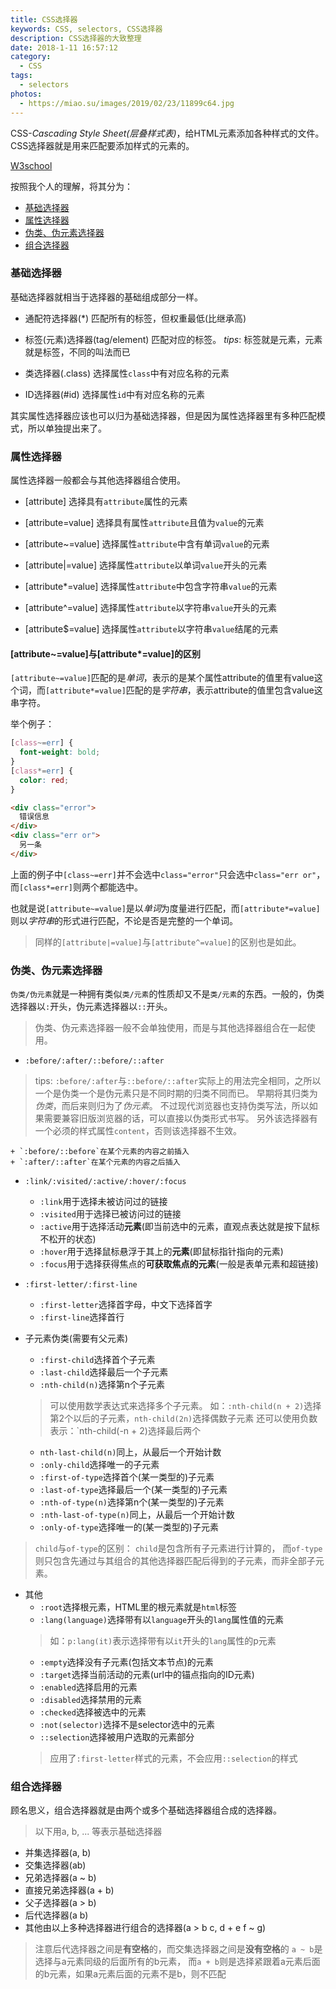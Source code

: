 ```yaml
---
title: CSS选择器
keywords: CSS, selectors, CSS选择器
description: CSS选择器的大致整理
date: 2018-1-11 16:57:12
category:
  - CSS
tags:
  - selectors
photos:
  - https://miao.su/images/2019/02/23/11899c64.jpg
---
```


CSS-*Cascading Style Sheet(层叠样式表)*，给HTML元素添加各种样式的文件。CSS选择器就是用来匹配要添加样式的元素的。
<!-- more -->
[W3school](http://www.w3school.com.cn/cssref/css_selectors.asp)

按照我个人的理解，将其分为：

- [基础选择器](#基础选择器)
- [属性选择器](#属性选择器)
- [伪类、伪元素选择器](#伪类、伪元素选择器)
- [组合选择器](#组合选择器)

### 基础选择器

基础选择器就相当于选择器的基础组成部分一样。

- 通配符选择器(*)
  匹配所有的标签，但权重最低(比继承高)

- 标签(元素)选择器(tag/element)
  匹配对应的标签。
  *tips*: 标签就是元素，元素就是标签，不同的叫法而已

- 类选择器(.class)
  选择属性`class`中有对应名称的元素

- ID选择器(#id)
  选择属性`id`中有对应名称的元素

其实属性选择器应该也可以归为基础选择器，但是因为属性选择器里有多种匹配模式，所以单独提出来了。

### 属性选择器

属性选择器一般都会与其他选择器组合使用。

- [attribute]
  选择具有`attribute`属性的元素

- [attribute=value]
  选择具有属性`attribute`且值为`value`的元素

- [attribute~=value]
  选择属性`attribute`中含有单词`value`的元素

- [attribute|=value]
  选择属性`attribute`以单词`value`开头的元素

- [attribute*=value]
  选择属性`attribute`中包含字符串`value`的元素

- [attribute^=value]
  选择属性`attribute`以字符串`value`开头的元素

- [attribute$=value]
  选择属性`attribute`以字符串`value`结尾的元素

#### [attribute~=value]与[attribute*=value]的区别

`[attribute~=value]`匹配的是*单词*，表示的是某个属性attribute的值里有value这个词，而`[attribute*=value]`匹配的是*字符串*，表示attribute的值里包含value这串字符。

举个例子：

```css
[class~=err] {
  font-weight: bold;
}
[class*=err] {
  color: red;
}
```

```html
<div class="error">
  错误信息
</div>
<div class="err or">
  另一条
</div>
```

上面的例子中`[class~=err]`并不会选中`class="error"`只会选中`class="err or"`，而`[class*=err]`则两个都能选中。

也就是说`[attribute~=value]`是以*单词*为度量进行匹配，而`[attribute*=value]`则以*字符串*的形式进行匹配，不论是否是完整的一个单词。

> 同样的`[attribute|=value]`与`[attribute^=value]`的区别也是如此。

### 伪类、伪元素选择器

`伪类/伪元素`就是一种拥有类似`类/元素`的性质却又不是`类/元素`的东西。一般的，伪类选择器以`:`开头，伪元素选择器以`::`开头。

> 伪类、伪元素选择器一般不会单独使用，而是与其他选择器组合在一起使用。

- `:before/:after/::before/::after`
> tips: `:before/:after`与`::before/::after`实际上的用法完全相同，之所以一个是伪类一个是伪元素只是不同时期的归类不同而已。
> 早期将其归类为*伪类*，而后来则归为了*伪元素*。
> 不过现代浏览器也支持伪类写法，所以如果需要兼容旧版浏览器的话，可以直接以伪类形式书写。
> 另外该选择器有一个必须的样式属性`content`，否则该选择器不生效。

    + `:before/::before`在某个元素的内容之前插入
    + `:after/::after`在某个元素的内容之后插入

- `:link/:visited/:active/:hover/:focus`
    + `:link`用于选择未被访问过的链接
    + `:visited`用于选择已被访问过的链接
    + `:active`用于选择活动**元素**(即当前选中的元素，直观点表达就是按下鼠标不松开的状态)
    + `:hover`用于选择鼠标悬浮于其上的**元素**(即鼠标指针指向的元素)
    + `:focus`用于选择获得焦点的**可获取焦点的元素**(一般是表单元素和超链接)

- `:first-letter/:first-line`
    + `:first-letter`选择首字母，中文下选择首字
    + `:first-line`选择首行

- 子元素伪类(需要有父元素)
    + `:first-child`选择首个子元素
    + `:last-child`选择最后一个子元素
    + `:nth-child(n)`选择第n个子元素
    > 可以使用数学表达式来选择多个子元素。
    > 如：`:nth-child(n + 2)`选择第2个以后的子元素，`nth-child(2n)`选择偶数子元素
    > 还可以使用负数表示：`nth-child(-n + 2)选择最后两个
    + `nth-last-child(n)`同上，从最后一个开始计数
    + `:only-child`选择唯一的子元素
    + `:first-of-type`选择首个(某一类型的)子元素
    + `:last-of-type`选择最后一个(某一类型的)子元素
    + `:nth-of-type(n)`选择第n个(某一类型的)子元素
    + `:nth-last-of-type(n)`同上，从最后一个开始计数
    + `:only-of-type`选择唯一的(某一类型的)子元素

> `child`与`of-type`的区别：
> `child`是包含所有子元素进行计算的，
> 而`of-type`则只包含先通过与其组合的其他选择器匹配后得到的子元素，而非全部子元素。

- 其他
    + `:root`选择根元素，HTML里的根元素就是`html`标签
    + `:lang(language)`选择带有以`language`开头的`lang`属性值的元素
    > 如：`p:lang(it)`表示选择带有以`it`开头的`lang`属性的p元素
    + `:empty`选择没有子元素(包括文本节点)的元素
    + `:target`选择当前活动的元素(url中的锚点指向的ID元素)
    + `:enabled`选择启用的元素
    + `:disabled`选择禁用的元素
    + `:checked`选择被选中的元素
    + `:not(selector)`选择不是selector选中的元素
    + `::selection`选择被用户选取的元素部分
    > 应用了`:first-letter`样式的元素，不会应用`::selection`的样式

### 组合选择器

顾名思义，组合选择器就是由两个或多个基础选择器组合成的选择器。

> 以下用a, b, ... 等表示基础选择器

- 并集选择器(a, b)
- 交集选择器(ab)
- 兄弟选择器(a ~ b)
- 直接兄弟选择器(a + b)
- 父子选择器(a > b)
- 后代选择器(a b)
- 其他由以上多种选择器进行组合的选择器(a > b c, d + e f ~ g)

> 注意后代选择器之间是**有空格**的，而交集选择器之间是**没有空格**的
> `a ~ b`是选择与a元素同级的后面所有的b元素，
> 而`a + b`则是选择紧跟着a元素后面的b元素，如果a元素后面的元素不是b，则不匹配
